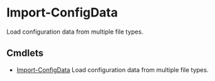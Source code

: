 # Import-ConfigData


Load configuration data from multiple file types.
## Cmdlets


- [Import-ConfigData](Import-ConfigData.md) Load configuration data from multiple file types.
